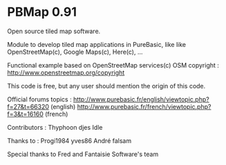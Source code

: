 # PBMap 0.91
Open source tiled map software.

Module to develop tiled map applications in PureBasic, like  like OpenStreetMap(c), Google Maps(c), Here(c), ...

Functional example based on OpenStreetMap services(c)
OSM copyright : http://www.openstreetmap.org/copyright

This code is free, but any user should mention the origin of this code.

Official forums topics :
http://www.purebasic.fr/english/viewtopic.php?f=27&t=66320 (english)
http://www.purebasic.fr/french/viewtopic.php?f=3&t=16160 (french)

Contributors :
Thyphoon
djes
Idle

Thanks to :
Progi1984
yves86
André
falsam

Special thanks to Fred and Fantaisie Software's team
